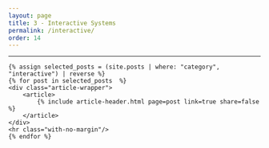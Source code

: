 ```yaml
---
layout: page
title: 3 - Interactive Systems
permalink: /interactive/
order: 14
---
```



<div id="search-results">
    <hr id="first-hr" class="with-no-margin"/>


    {% assign selected_posts = (site.posts | where: "category", "interactive") | reverse %}
    {% for post in selected_posts  %}
    <div class="article-wrapper">
        <article>
            {% include article-header.html page=post link=true share=false %}
        </article>
    </div>
    <hr class="with-no-margin"/>
    {% endfor %}
</div>
